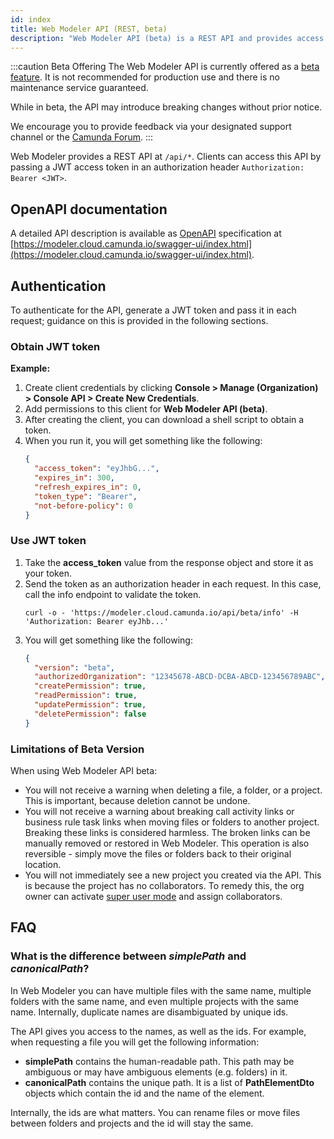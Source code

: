 ```yaml
---
id: index
title: Web Modeler API (REST, beta)
description: "Web Modeler API (beta) is a REST API and provides access to Web Modeler data. Requests and responses are in JSON notation."
---
```


:::caution Beta Offering
The Web Modeler API is currently offered as a [beta feature](../../reference/early-access#beta). It is not recommended for production use and there is no maintenance service guaranteed.

While in beta, the API may introduce breaking changes without prior notice.

We encourage you to provide feedback via your designated support channel or the [Camunda Forum](https://forum.camunda.io/).
:::

Web Modeler provides a REST API at `/api/*`. Clients can access this API by passing a JWT access token in an authorization header `Authorization: Bearer <JWT>`.

## OpenAPI documentation

A detailed API description is available as [OpenAPI](https://www.openapis.org/) specification at [https://modeler.cloud.camunda.io/swagger-ui/index.html](https://modeler.cloud.camunda.io/swagger-ui/index.html).

## Authentication

To authenticate for the API, generate a JWT token and pass it in each request; guidance on this is provided in the following sections.

### Obtain JWT token

**Example:**

1. Create client credentials by clicking **Console > Manage (Organization) > Console API > Create New Credentials**.
2. Add permissions to this client for **Web Modeler API (beta)**.
3. After creating the client, you can download a shell script to obtain a token.
4. When you run it, you will get something like the following:
   ```json
   {
     "access_token": "eyJhbG...",
     "expires_in": 300,
     "refresh_expires_in": 0,
     "token_type": "Bearer",
     "not-before-policy": 0
   }
   ```

### Use JWT token

1. Take the **access_token** value from the response object and store it as your token.
2. Send the token as an authorization header in each request. In this case, call the info endpoint to validate the token.
   ```shell
   curl -o - 'https://modeler.cloud.camunda.io/api/beta/info' -H 'Authorization: Bearer eyJhb...'
   ```
3. You will get something like the following:
   ```json
   {
     "version": "beta",
     "authorizedOrganization": "12345678-ABCD-DCBA-ABCD-123456789ABC",
     "createPermission": true,
     "readPermission": true,
     "updatePermission": true,
     "deletePermission": false
   }
   ```

### Limitations of Beta Version

When using Web Modeler API beta:

- You will not receive a warning when deleting a file, a folder, or a project. This is important, because deletion cannot be undone.
- You will not receive a warning about breaking call activity links or business rule task links when moving files or folders to another project.
  Breaking these links is considered harmless. The broken links can be manually removed or restored in Web Modeler. This operation is also
  reversible - simply move the files or folders back to their original location.
- You will not immediately see a new project you created via the API. This is because the project has no collaborators. To remedy this, the
  org owner can activate [super user mode](../../components/modeler/web-modeler/collaboration/#super-user-mode) and assign collaborators.

## FAQ

### What is the difference between _simplePath_ and _canonicalPath_?

In Web Modeler you can have multiple files with the same name, multiple folders with the same name, and even multiple projects with the same name. Internally, duplicate names are disambiguated by unique ids.

The API gives you access to the names, as well as the ids. For example, when requesting a file you will get the following information:

- **simplePath** contains the human-readable path. This path may be ambiguous or may have ambiguous elements (e.g. folders) in it.
- **canonicalPath** contains the unique path. It is a list of **PathElementDto** objects which contain the id and the name of the element.

Internally, the ids are what matters. You can rename files or move files between folders and projects and the id will stay the same.
